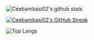 ![Ceebambasi02's github stats](https://github-readme-stats.vercel.app/api?username=Ceebambasi02&show_icons=true)

[![Ceebambasi02's GitHub Streak](https://github-readme-streak-stats.herokuapp.com?user=Ceebambasi02)](https://git.io/streak-stats)

![Top Langs](https://github-readme-stats.vercel.app/api/top-langs/?username=Ceebambasi02&layout=compact&langs_count=12)
